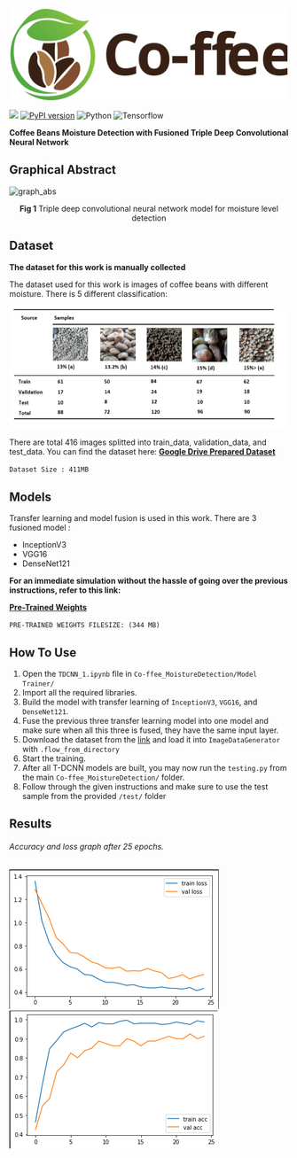 <p align="center">
  <img width="500" alt="logo" src="https://github.com/ivandityap/Co-ffee_MoistureDetection/blob/main/Images/logo2.svg"/>
</p>

[![](https://img.shields.io/badge/ID%20Team-C22_PC377-blue)](https://github.com/xrizer/Co-ffee)
[![PyPI version](https://badge.fury.io/py/autokeras.svg)](https://badge.fury.io/py/autokeras)
![Python](https://img.shields.io/badge/python-v3.9.0+-success.svg)
![Tensorflow](https://img.shields.io/badge/tensorflow-v2.8.0+-success.svg)


**Coffee Beans Moisture Detection with Fusioned Triple Deep Convolutional Neural Network**
## Graphical Abstract
![graph_abs](Images/Graphic%20abstract-Page-5.png)
<p align="center">
    <b>Fig 1</b> Triple deep convolutional neural network model for moisture level detection
</p>

## Dataset
**The dataset for this work is manually collected**

The dataset used for this work is images of coffee beans with different moisture. There is 5 different classification:

![dataset](Images/dataset.jpeg)

There are total 416 images splitted into train_data, validation_data, and test_data.
You can find the dataset here: **<a target=blank_ href="https://drive.google.com/drive/folders/1WaI9rQo7gBEZzdL7b40X_ciEuAy9DC-R?usp=sharing">Google Drive Prepared Dataset<a/>**

`Dataset Size : 411MB`


## Models
Transfer learning and model fusion is used in this work. There are 3 fusioned model :
- InceptionV3
- VGG16
- DenseNet121

**For an immediate simulation without the hassle of going over the previous instructions, refer to this link:**

 **<a href="https://drive.google.com/file/d/11ycNNk1YWZGSVtpbrCJ3zwIBZgwxd7ai/view?usp=sharing">Pre-Trained Weights</a>**

`PRE-TRAINED WEIGHTS FILESIZE: (344 MB)`

## How To Use
1. Open the `TDCNN_1.ipynb` file in `Co-ffee_MoistureDetection/Model Trainer/`
2. Import all the required libraries.
3. Build the model with transfer learning of `InceptionV3`, `VGG16`, and `DenseNet121`. 
4. Fuse the previous three transfer learning model into one model and make sure when all this three is fused, they have the same input layer.
5. Download the dataset from the [link](https://drive.google.com/drive/folders/1WaI9rQo7gBEZzdL7b40X_ciEuAy9DC-R?usp=sharing) and load it into `ImageDataGenerator` with `.flow_from_directory`
6. Start the training.
7. After all T-DCNN models are built, you may now run the `testing.py` from the main `Co-ffee_MoistureDetection/` folder.
8. Follow through the given instructions and make sure to use the test sample from the provided `/test/` folder
## Results
###### Accuracy and loss graph after 25 epochs.
![Co-ffee logo](https://github.com/ivandityap/Co-ffee_MoistureDetection/blob/main/Images/res1.png)
![Co-ffee logo](https://github.com/ivandityap/Co-ffee_MoistureDetection/blob/main/Images/Screenshot%202022-06-12%20135755.png)
